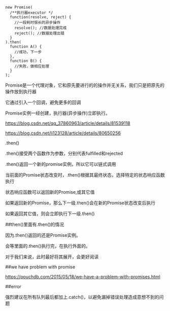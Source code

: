 	new Promise(
	  /**执行器executor */
	  function(resolve, reject) {
	    //一段耗时很长的异步操作
	    resolve(); //数据处理完成
	    reject(); //数据处理出错
	  }
	).then(
	  function A() {
	    //成功，下一步
	  },
	  function B() {
	    //失败，做相应处理
	  }
	);


Promise是一个代理对象，它和原先要进行的的操作并无关系，我们只是把原先的操作放到执行器


它通过引入一个回调，避免更多的回调


Promise实例一经创建，执行器(异步操作)立即执行。

https://blog.csdn.net/qq_37860963/article/details/81539118

https://blog.csdn.net/li123128/article/details/80650256

.then()

.then()接受两个函数作为参数，分别代表fulfilled和rejected

.then()返回一个新的promise实例，所以它可以链式调用

当前面的Promise状态改变时，.then()根据其最终状态，选择特定的状态响应函数执行

状态响应函数可以返回新的Promise,或其它值

如果返回新的Promise，那么下一级.then()会在新的Promise状态改变后执行

如果返回其它值，则会立即执行下一级.then()


##then()里面有.then()的情况

因为.then()返回的还是Promise实例。

会等里面的.then()执行完，在执行外面的。

对于我们来说，此时最好将其展开，会更好阅读

##we have problem with promise

https://pouchdb.com/2015/05/18/we-have-a-problem-with-promises.html

##error

强烈建议在所有队列最后都加上.catch()，以避免漏掉错误处理造成意想不到的问题